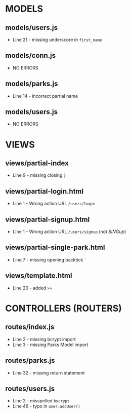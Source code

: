 # MODELS

## models/users.js

- Line 21 - missing underscore in `first_name`

## models/conn.js

- NO ERRORS

## models/parks.js

- Line 14 - incorrect partial name

## models/users.js

- NO ERRORS

# VIEWS

## views/partial-index

- Line 9 - missing closing `}`

## views/partial-login.html

- Line 1 - Wrong action URL `/users/login`

## views/partial-signup.html

- Line 1 - Wrong action URL `/users/signup` (not _SINGup_)

## views/partial-single-park.html

- Line 7 - missing opening backtick `

## views/template.html

- Line 20 - added `>>`

# CONTROLLERS (ROUTERS)

## routes/index.js

- Line 2 - missing bcrypt import
- Line 3 - missing Parks Model import

## routes/parks.js

- Line 32 - missing return statement

## routes/users.js

- Line 2 - misspelled `bycrypt`
- Line 46 - typo in `user.addUser()`
